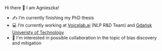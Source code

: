  Hi there 👋 I am Agnieszka! 
- ✍️ I’m currently finishing my PhD thesis
- 💻 I’m currently working at [Voicelab.ai](https://voicelab.ai/) (NLP R&D Team) and [Gdańsk Univeristy of Technology](https://pg.edu.pl/en)
- 🤝 I'm interested in possible collaboration in the topic of bias discovery and mitigation

<!--
**AgaMiko/AgaMiko** is a ✨ _special_ ✨ repository because its `README.md` (this file) appears on your GitHub profile.

Here are some ideas to get you started:

- 🌱 I’m currently learning ...
- 🤔 I’m looking for help with ...
- 💬 Ask me about ...
- 📫 How to reach me: ...
- 😄 Pronouns: ...
- ⚡ Fun fact: ...
### [![Stats](https://github-readme-stats.vercel.app/api?username=AgaMiko&show_icons=true&theme=dracula)](https://github-readme-stats.vercel.app/api?username=AgaMiko&show_icons=true&theme=dracula)

-->


